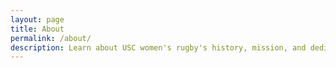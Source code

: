 ```yaml
---
layout: page
title: About
permalink: /about/
description: Learn about USC women's rugby's history, mission, and dedication to empowering student athletes. 
---
```

